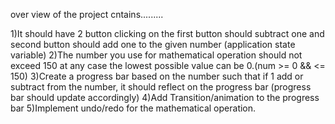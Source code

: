 over view of the project cntains.........



1)It should have 2 button clicking on the first button should subtract one and second button should add one to the given number  (application state variable)
2)The number you use for mathematical operation should not exceed 150 at any case the lowest possible value can be 0.(num >= 0 && <= 150)
3)Create a progress bar based on the number such that if 1 add or subtract from the number, it should reflect on the progress bar (progress bar should update accordingly)
4)Add Transition/animation to the progress bar
5)Implement undo/redo for the mathematical operation.
